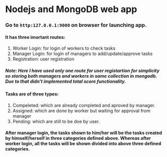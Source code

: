 # Nodejs and MongoDB web app

### Go to `http:127.0.0.1:9000` on browser for launching app.

#### It has three imortant routes:
1. Worker Login: for login of workers to check tasks
2. Manager Login: for login of managers to add/update/approve tasks
3. Registration: user registration

##### Note: Here I have used only one route for user registartion for simplicity so storing both managers and workers in same collection in mongodb. Due to that didn't implemented total score functionality.

#### Tasks are of three types:
1. Compeleted: which are already completed and aproved by manager.
2. Assigned: which are done by worker but waiting for approval from manager
3. Pending: which are still to be doe by user.

#### After manager login, the tasks shown to him/her will be the tasks created by himself/herself in three categories defined above. Whereas after worker login, all the tasks will be shown divided into above three defined categories.
